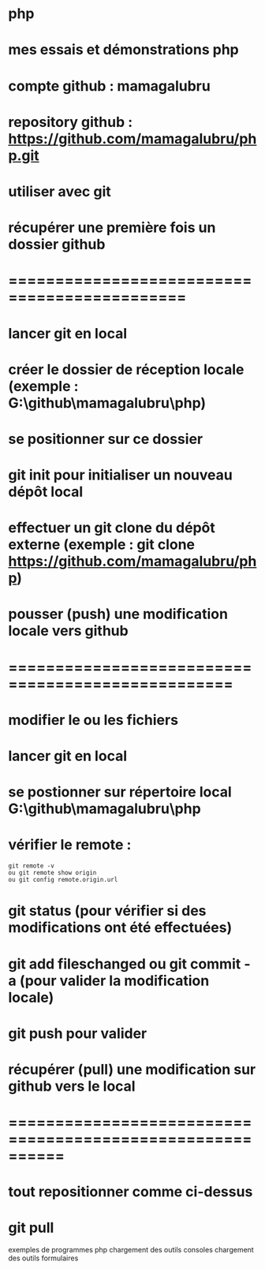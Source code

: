 # php
# mes essais et démonstrations php
# compte github : mamagalubru
# repository github : https://github.com/mamagalubru/php.git
# utiliser avec git


# récupérer une première fois un dossier github
# =============================================
# lancer git en local
# créer le dossier de réception locale (exemple : G:\github\mamagalubru\php)
# se positionner sur ce dossier
# git init pour initialiser un nouveau dépôt local
# effectuer un git clone du dépôt externe (exemple : git clone https://github.com/mamagalubru/php)

# pousser (push) une modification locale vers github
# ==================================================
# modifier le ou les fichiers
# lancer git en local
# se postionner sur répertoire local G:\github\mamagalubru\php
# vérifier le remote : 
	git remote -v 
	ou git remote show origin
	ou git config remote.origin.url
# git status (pour vérifier si des modifications ont été effectuées)
# git add fileschanged ou git commit -a (pour valider la modification locale)
# git push pour valider 

# récupérer (pull) une modification sur github vers le local
# ==========================================================
# tout repositionner comme ci-dessus
# git pull

exemples de programmes php
chargement des outils consoles
chargement des outils formulaires
